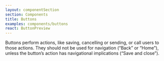 ```yaml
---
layout: componentSection
section: Components
title: Buttons
examples: components/buttons
react: ButtonPreview
---
```

Buttons perform actions, like saving, cancelling or sending, or call users to those actions. They should not be used for navigation (“Back” or “Home”), unless the button’s action has navigational implications (“Save and close”). 